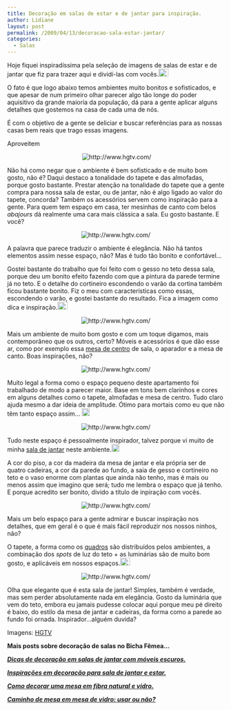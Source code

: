 ```yaml
---
title: Decoração em salas de estar e de jantar para inspiração.
author: Lidiane
layout: post
permalink: /2009/04/13/decoracao-sala-estar-jantar/
categories:
  - Salas
---
```

Hoje fiquei inspiradíssima pela seleção de imagens de salas de estar e de jantar que fiz para trazer aqui e dividí-las com vocês.[<img style="display: inline;" title="clip_image001" src="https://www.trololodemulher.com.br/2009/04/clip-image001-thumb11.gif" alt="clip_image001" width="23" height="18" />](https://www.trololodemulher.com.br/2009/04/clip-image00126.gif)

O fato é que logo abaixo temos ambientes muito bonitos e sofisticados, e que apesar de num primeiro olhar parecer algo tão longe do poder aquisitivo da grande maioria da população, dá para a gente aplicar alguns detalhes que gostemos na casa de cada uma de nós.

É com o objetivo de a gente se deliciar e buscar referências para as nossas casas bem reais que trago essas imagens.

Aproveitem![<img style="display: inline;" title="clip_image001[4]" src="https://www.trololodemulher.com.br/2009/04/clip-image0014-thumb7.gif" alt="clip_image001[4]" width="18" height="18" />](https://www.trololodemulher.com.br/2009/04/clip-image00148.gif)

<p style="text-align: center;">
   <img class="aligncenter" title="http://www.hgtv.com/" src="http://img.hgtv.com/HGTV/2008/07/14/hstag102-LivingRoomAfter_lg.jpg" alt="http://www.hgtv.com/" />
</p>

Não há como negar que o ambiente é bem sofisticado e de muito bom gosto, não é? Daqui destaco a tonalidade do tapete e das almofadas, porque gosto bastante. Prestar atenção na tonalidade do tapete que a gente compra para nossa sala de estar, ou de jantar, não é algo ligado ao valor do tapete, concorda? Também os acessórios servem como inspiração para a gente. Para quem tem espaço em casa, ter mesinhas de canto com belos _abajours_ dá realmente uma cara mais clássica a sala. Eu gosto bastante. E você?

<p style="text-align: center;">
  <img class="aligncenter" title="http://www.hgtv.com/" src="http://img.hgtv.com/HGTV/2008/07/14/hstag101-LivingRoomAfter_lg.jpg" alt="http://www.hgtv.com/" />
</p>

A palavra que parece traduzir o ambiente é elegância. Não há tantos elementos assim nesse espaço, não? Mas é tudo tão bonito e confortável…

Gostei bastante do trabalho que foi feito com o gesso no teto dessa sala, porque deu um bonito efeito fazendo com que a pintura da parede termine já no teto. E o detalhe do cortineiro escondendo o varão da cortina também ficou bastante bonito. Fiz o meu com características como essas, escondendo o varão, e gostei bastante do resultado. Fica a imagem como dica e inspiração.[<img style="display: inline;" title="clip_image001[6]" src="https://www.trololodemulher.com.br/2009/04/clip-image0016-thumb7.gif" alt="clip_image001[6]" width="23" height="18" />](https://www.trololodemulher.com.br/2009/04/clip-image00167.gif)

<p style="text-align: center;">
  <img class="aligncenter" title="http://www.hgtv.com/" src="http://img.hgtv.com/HGTV/2008/07/23/hstag103-LivingRoomAfter_lg.jpg" alt="http://www.hgtv.com/" />
</p>

Mais um ambiente de muito bom gosto e com um toque digamos, mais contemporâneo que os outros, certo? Móveis e acessórios é que dão esse ar, como por exemplo essa [mesa de centro](http://www.trololodemulher.com.br/2009/02/10/estratgias-na-decor-da-mesinha-de-centro-de-sala/) de sala, o aparador e a mesa de canto. Boas inspirações, não?

<p style="text-align: center;">
  <img class="aligncenter" title="http://www.hgtv.com/" src="http://img.hgtv.com/HGTV/2008/07/14/hstag104-LivingRoomAfter_lg.jpg" alt="http://www.hgtv.com/" />
</p>

Muito legal a forma como o espaço pequeno deste apartamento foi trabalhado de modo a parecer maior. Base em tons bem clarinhos e cores em alguns detalhes como o tapete, almofadas e mesa de centro. Tudo claro ajuda mesmo a dar ideia de amplitude. Ótimo para mortais como eu que não têm tanto espaço assim… [<img style="display: inline;" title="clip_image001[8]" src="https://www.trololodemulher.com.br/2009/04/clip-image0018-thumb4.gif" alt="clip_image001[8]" width="18" height="18" />](https://www.trololodemulher.com.br/2009/04/clip-image00184.gif)

<p style="text-align: center;">
  <img class="aligncenter" title="http://www.hgtv.com/" src="http://img.hgtv.com/HGTV/2008/07/14/hstag105-DiningRoomAfterVert_lg.jpg" alt="http://www.hgtv.com/" />
</p>

Tudo neste espaço é pessoalmente inspirador, talvez porque vi muito de minha [sala de jantar](http://www.trololodemulher.com.br/2009/02/18/sala-de-jantar-olhando-alm-do-enfeite-da-mesa/) neste ambiente.[<img style="display: inline;" title="clip_image001[10]" src="https://www.trololodemulher.com.br/2009/04/clip-image00110-thumb2.gif" alt="clip_image001[10]" width="18" height="18" />](https://www.trololodemulher.com.br/2009/04/clip-image001103.gif)

A cor do piso, a cor da madeira da mesa de jantar e ela própria ser de quatro cadeiras, a cor da parede ao fundo, a saia de gesso e cortineiro no teto e o vaso enorme com plantas que ainda não tenho, mas é mais ou menos assim que imagino que será; tudo me lembra o espaço que já tenho. E porque acredito ser bonito, divido a título de inpiração com vocês.

<p style="text-align: center;">
  <img class="aligncenter" title="http://www.hgtv.com/" src="http://img.hgtv.com/HGTV/2008/08/05/hstag111-KitchenLivingRoomAfter_lg.jpg" alt="http://www.hgtv.com/" />
</p>

Mais um belo espaço para a gente admirar e buscar inspiração nos detalhes, que em geral é o que é mais fácil reproduzir nos nossos ninhos, não?

O tapete, a forma como os [quadros](http://www.trololodemulher.com.br/2009/04/07/como-decorar-paredes-com-quadros-pratos-espelhos-relgios-etc/) são distribuídos pelos ambientes, a combinação dos _spots_ de luz do teto + as luminárias são de muito bom gosto, e aplicáveis em nossos espaços.[<img style="display: inline;" title="clip_image001[12]" src="https://www.trololodemulher.com.br/2009/04/clip-image00112-thumb4.gif" alt="clip_image001[12]" width="23" height="18" />](https://www.trololodemulher.com.br/2009/04/clip-image001125.gif)

<p style="text-align: center;">
  <img class="aligncenter" title="http://www.hgtv.com/" src="http://img.hgtv.com/HGTV/2008/08/05/hstag113-DiningRoomAfterVert_lg.jpg" alt="http://www.hgtv.com/" />
</p>

Olha que elegante que é esta sala de jantar! Simples, também é verdade, mas sem perder absolutamente nada em elegância. Gosto da luminária que vem do teto, embora eu jamais pudesse colocar aqui porque meu pé direito é baixo, do estilo da mesa de jantar e cadeiras, da forma como a parede ao fundo foi ornada. Inspirador…alguém duvida?

Imagens: <a href="http://www.hgtv.com/" target="_blank" rel="noopener noreferrer">HGTV</a>

**Mais posts sobre decoração de salas no Bicha Fêmea&#8230;**

**_<a href="http://www.trololodemulher.com.br/2010/07/07/decoracao-sala-de-jantar/" target="_self">Dicas de decoração em salas de jantar com móveis escuros.</a>_**

**_<a href="http://www.trololodemulher.com.br/2010/04/09/sala-de-estar-e-de-jantar/" target="_self">Inspirações em decoração para sala de jantar e estar.</a>_**

**_<a href="http://www.trololodemulher.com.br/2009/11/24/mesa-fibra-natural-e-vidro/" target="_self">Como decorar uma mesa em fibra natural e vidro.</a>_**

**_<a href="http://www.trololodemulher.com.br/2009/11/05/caminho-de-mesa/" target="_self">Caminho de mesa em mesa de vidro: usar ou não?</a>_**